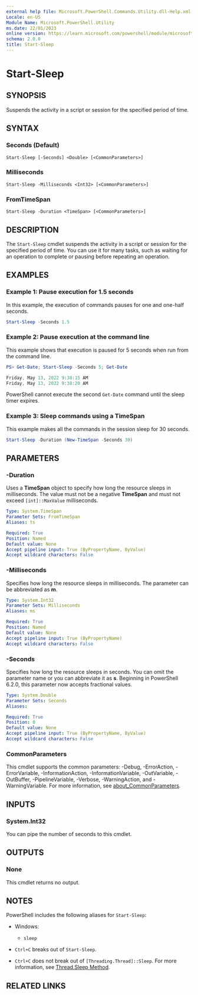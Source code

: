```yaml
---
external help file: Microsoft.PowerShell.Commands.Utility.dll-Help.xml
Locale: en-US
Module Name: Microsoft.PowerShell.Utility
ms.date: 22/01/2023
online version: https://learn.microsoft.com/powershell/module/microsoft.powershell.utility/start-sleep?view=powershell-7.4&WT.mc_id=ps-gethelp
schema: 2.0.0
title: Start-Sleep
---
```


# Start-Sleep

## SYNOPSIS
Suspends the activity in a script or session for the specified period of time.

## SYNTAX

### Seconds (Default)

```
Start-Sleep [-Seconds] <Double> [<CommonParameters>]
```

### Milliseconds

```
Start-Sleep -Milliseconds <Int32> [<CommonParameters>]
```

### FromTimeSpan

```
Start-Sleep -Duration <TimeSpan> [<CommonParameters>]
```

## DESCRIPTION

The `Start-Sleep` cmdlet suspends the activity in a script or session for the specified period of
time. You can use it for many tasks, such as waiting for an operation to complete or pausing before
repeating an operation.

## EXAMPLES

### Example 1: Pause execution for 1.5 seconds

In this example, the execution of commands pauses for one and one-half seconds.

```powershell
Start-Sleep -Seconds 1.5
```

### Example 2: Pause execution at the command line

This example shows that execution is paused for 5 seconds when run from the command line.

```powershell
PS> Get-Date; Start-Sleep -Seconds 5; Get-Date

Friday, May 13, 2022 9:38:15 AM
Friday, May 13, 2022 9:38:20 AM
```

PowerShell cannot execute the second `Get-Date` command until the sleep timer expires.

### Example 3: Sleep commands using a **TimeSpan**

This example makes all the commands in the session sleep for 30 seconds.

```powershell
Start-Sleep -Duration (New-TimeSpan -Seconds 30)
```

## PARAMETERS

### -Duration

Uses a **TimeSpan** object to specify how long the resource sleeps in milliseconds. The value must
not be a negative **TimeSpan** and must not exceed `[int]::MaxValue` milliseconds.

```yaml
Type: System.TimeSpan
Parameter Sets: FromTimeSpan
Aliases: ts

Required: True
Position: Named
Default value: None
Accept pipeline input: True (ByPropertyName, ByValue)
Accept wildcard characters: False
```

### -Milliseconds

Specifies how long the resource sleeps in milliseconds. The parameter can be abbreviated as **m**.

```yaml
Type: System.Int32
Parameter Sets: Milliseconds
Aliases: ms

Required: True
Position: Named
Default value: None
Accept pipeline input: True (ByPropertyName)
Accept wildcard characters: False
```

### -Seconds

Specifies how long the resource sleeps in seconds. You can omit the parameter name or you can
abbreviate it as **s**. Beginning in PowerShell 6.2.0, this parameter now accepts fractional values.

```yaml
Type: System.Double
Parameter Sets: Seconds
Aliases:

Required: True
Position: 0
Default value: None
Accept pipeline input: True (ByPropertyName, ByValue)
Accept wildcard characters: False
```

### CommonParameters

This cmdlet supports the common parameters: -Debug, -ErrorAction, -ErrorVariable,
-InformationAction, -InformationVariable, -OutVariable, -OutBuffer, -PipelineVariable, -Verbose,
-WarningAction, and -WarningVariable. For more information, see
[about_CommonParameters](../Microsoft.PowerShell.Core/About/about_CommonParameters.md).

## INPUTS

### System.Int32

You can pipe the number of seconds to this cmdlet.

## OUTPUTS

### None

This cmdlet returns no output.

## NOTES

PowerShell includes the following aliases for `Start-Sleep`:

- Windows:
  - `sleep`

- `Ctrl+C` breaks out of `Start-Sleep`.
- `Ctrl+C` does not break out of `[Threading.Thread]::Sleep`. For more information, see
  [Thread.Sleep Method](/dotnet/api/system.threading.thread.sleep).

## RELATED LINKS
